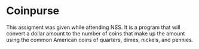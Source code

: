 # Coinpurse

This assigment was given while attending NSS. It is a program that will convert a dollar amount to the number of coins that make up the amount using the common American coins of quarters, dimes, nickels, and pennies.

